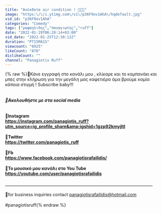 ```yaml
---
title: "Ανέκδοτα air condition ! 🥶🥶🥶"
image: "https:\/\/i.ytimg.com\/vi\/p36F9ov1AhA\/hqdefault.jpg"
vid_id: "p36F9ov1AhA"
categories: "Comedy"
tags: ["ραφαηλιδης","παναγιωτης","ruff"]
date: "2022-01-29T06:28:14+03:00"
vid_date: "2022-01-25T12:30:12Z"
duration: "PT15M41S"
viewcount: "6925"
likeCount: "870"
dislikeCount: ""
channel: "Panagiotis Ruff"
---
```

{% raw %}📌Κάνε εγγραφή στο κανάλι μου , κλίκαρε και το καμπανάκι και μπες στην κλήρωση για την μεγάλη μας καφετιέρα άμα βρούμε καμία κάποια στιγμή ! Subscribe baby!!!<br />___________________________________________________________________________<br /><br />📌Ακολουθήστε με στα social media <br />_______________________________________________________________________<br /><br />📌Instagram <br /><a rel="nofollow" target="blank" href="https://instagram.com/panagiotis_ruff?utm_source=ig_profile_share&amp;igshid=1gzp92kmyjltl">https://instagram.com/panagiotis_ruff?utm_source=ig_profile_share&amp;igshid=1gzp92kmyjltl</a>  <br /><br />📌Twitter <br /><a rel="nofollow" target="blank" href="https://twitter.com/panagiotis_ruff">https://twitter.com/panagiotis_ruff</a><br /><br />📌Fb <br /><a rel="nofollow" target="blank" href="https://www.facebook.com/panagiotisrafailidis/">https://www.facebook.com/panagiotisrafailidis/</a><br /><br />📌Το μουσικό μου κανάλι στο You Tube <br /><a rel="nofollow" target="blank" href="https://youtube.com/user/panagiotisrafailidis">https://youtube.com/user/panagiotisrafailidis</a><br /><br />_______________________________________________________________________________<br /><br />📌for business inquiries contact panagiotisrafailidis@hotmail.com<br /><br />#panagiotisruff{% endraw %}
